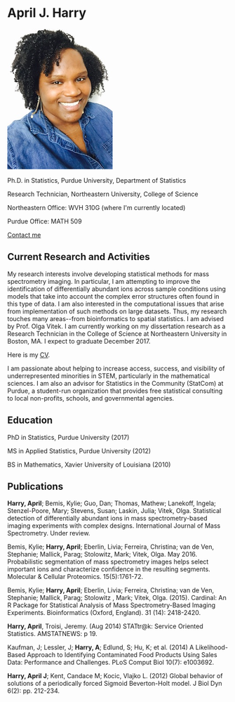 # April J. Harry
![April J Harry](aprilharry.jpg)

Ph.D. in Statistics, Purdue University, Department of Statistics

Research Technician, Northeastern University, College of Science

Northeastern Office: WVH 310G (where I'm currently located)

Purdue Office: MATH 509

[Contact me](mailto:harry.april@gmail.com)

## Current Research and Activities
My research interests involve developing statistical methods for mass spectrometry imaging. In particular, I am attempting to improve the identification of differentially abundant ions across sample conditions using models that take into account the complex error structures often found in this type of data. I am also interested in the computational issues that arise from implementation of such methods on large datasets. Thus, my research touches many areas--from bioinformatics to spatial statistics. I am advised by Prof. Olga Vitek. I am currently working on my dissertation research as a Research Technician in the College of Science at Northeastern University in Boston, MA. I expect to graduate December 2017.

Here is my [CV](AprilHarryCV_Fall17.pdf).

I am passionate about helping to increase access, success, and visibility of underrepresented minorities in STEM, particularly in the mathematical sciences. I am also an advisor for Statistics in the Community (StatCom) at Purdue, a student-run organization that provides free statistical consulting to local non-profits, schools, and governmental agencies.

## Education
PhD in Statistics, Purdue University (2017) 

MS in Applied Statistics, Purdue University (2012) 

BS in Mathematics, Xavier University of Louisiana (2010)

## Publications
**Harry, April**; Bemis, Kylie; Guo, Dan; Thomas, Mathew; Lanekoff, Ingela; Stenzel-Poore, Mary; Stevens, Susan; Laskin, Julia; Vitek, Olga. Statistical detection of differentially abundant ions in mass spectrometry-based imaging experiments with complex designs. International Journal of Mass Spectrometry. Under review.

Bemis, Kylie; **Harry, April**; Eberlin, Livia; Ferreira, Christina; van de Ven, Stephanie; Mallick, Parag; Stolowitz, Mark; Vitek, Olga. May 2016. Probabilistic segmentation of mass spectrometry images helps select important ions and characterize confidence in the resulting segments. Molecular & Cellular Proteomics. 15(5):1761-72.

Bemis, Kylie; **Harry, April**; Eberlin, Livia; Ferreira, Christina; van de Ven, Stephanie; Mallick, Parag; Stolowitz , Mark; Vitek, Olga. (2015). Cardinal: An R Package for Statistical Analysis of Mass Spectrometry-Based Imaging Experiments. Bioinformatics (Oxford, England). 31 (14): 2418-2420.

**Harry, April**, Troisi, Jeremy. (Aug 2014) STATtr@k: Service Oriented Statistics. AMSTATNEWS: p 19.

Kaufman, J; Lessler, J; **Harry, A**; Edlund, S; Hu, K; et al. (2014) A Likelihood-Based Approach to Identifying Contaminated Food Products Using Sales Data: Performance and Challenges. PLoS Comput Biol 10(7): e1003692.

**Harry, April J**; Kent, Candace M; Kocic, Vlajko L. (2012) Global behavior of solutions of a periodically forced Sigmoid Beverton-Holt model. J Biol Dyn 6(2): pp. 212-234.
